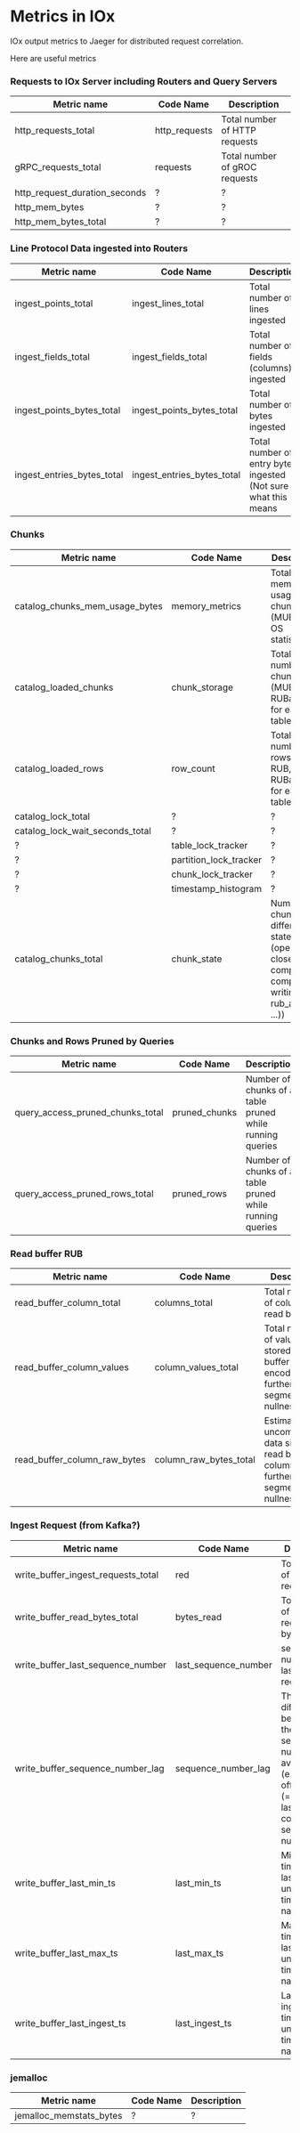 # Metrics in IOx

IOx output metrics to Jaeger for distributed request correlation.

Here are useful metrics

### Requests to IOx Server including Routers and Query Servers
| Metric name |  Code Name | Description |
| --- | --- | --- | 
| http_requests_total | http_requests | Total number of HTTP requests |
| gRPC_requests_total | requests | Total number of gROC requests |
| http_request_duration_seconds| ? | ? |
| http_mem_bytes | ? | ? |
| http_mem_bytes_total | ? | ? |


### Line Protocol Data ingested into Routers

| Metric name |  Code Name | Description |
| --- | --- | --- | 
| ingest_points_total | ingest_lines_total | Total number of lines ingested |
| ingest_fields_total | ingest_fields_total | Total number of fields (columns) ingested |
| ingest_points_bytes_total | ingest_points_bytes_total | Total number of bytes ingested |
| ingest_entries_bytes_total |  ingest_entries_bytes_total | Total number of entry bytes ingested (Not sure what this means |

### Chunks
| Metric name |  Code Name | Description |
| --- | --- | --- |
| catalog_chunks_mem_usage_bytes | memory_metrics | Total memory usage by chunks (MUB, RUB, OS statistics) |
| catalog_loaded_chunks | chunk_storage | Total number of chunks (MUB, RUB, RUBandOS) for each table |
| catalog_loaded_rows | row_count | Total number of rows (MUB, RUB, RUBandOS) for each table |
| catalog_lock_total | ? | ? |
| catalog_lock_wait_seconds_total | ? | ? |
| ? | table_lock_tracker| ? |
| ? | partition_lock_tracker | ? |
| ? | chunk_lock_tracker | ? |
| ? | timestamp_histogram| ? |
| catalog_chunks_total | chunk_state | Number of chunks in different states (open, closed, compacting, compacted, writing_os, rub_and_os, ...)) |

### Chunks and Rows Pruned by Queries
| Metric name |  Code Name | Description |
| --- | --- | --- |
| query_access_pruned_chunks_total | pruned_chunks | Number of chunks of a table pruned while running queries |
| query_access_pruned_rows_total  | pruned_rows | Number of chunks of a table pruned while running queries |


### Read buffer RUB
| Metric name |  Code Name | Description |
| --- | --- | --- |
| read_buffer_column_total | columns_total | Total number of columns in read buffer |
| read_buffer_column_values | column_values_total | Total number of values stored in read buffer column encodings, further segmented by nullness |
| read_buffer_column_raw_bytes | column_raw_bytes_total | Estimated uncompressed data size for read buffer columns, further segmented by nullness |


### Ingest Request (from Kafka?)
| Metric name |  Code Name | Description |
| --- | --- | --- |
| write_buffer_ingest_requests_total | red | Total number of write requests |
| write_buffer_read_bytes_total | bytes_read | Total number of write requested bytes | 
| write_buffer_last_sequence_number | last_sequence_number | sequence number of last write request |
| write_buffer_sequence_number_lag  |  sequence_number_lag | The difference between the the last sequence number available (e.g. Kafka offset) and (= minus) last consumed sequence number |
| write_buffer_last_min_ts | last_min_ts | Minimum timestamp of last write as unix timestamp in nanoseconds |
| write_buffer_last_max_ts | last_max_ts | Maximum timestamp of last write as unix timestamp in nanoseconds |
| write_buffer_last_ingest_ts | last_ingest_ts | Last seen ingest timestamp as unix timestamp in nanoseconds |

### jemalloc
| Metric name |  Code Name | Description |
| --- | --- | --- |
| jemalloc_memstats_bytes | ? | ? |
